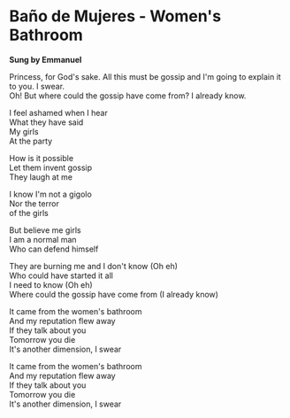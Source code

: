 # Baño de Mujeres - Women's Bathroom

**Sung by Emmanuel**

Princess, for God's sake. All this must be gossip and I'm going to explain it to you. I swear.  
Oh! But where could the gossip have come from? I already know.  

I feel ashamed when I hear  
What they have said  
My girls  
At the party  

How is it possible  
Let them invent gossip  
They laugh at me  

I know I'm not a gigolo  
Nor the terror  
of the girls  

But believe me girls  
I am a normal man  
Who can defend himself  

They are burning me and I don't know (Oh eh)  
Who could have started it all  
I need to know (Oh eh)  
Where could the gossip have come from (I already know)  

It came from the women's bathroom  
And my reputation flew away  
If they talk about you  
Tomorrow you die  
It's another dimension, I swear  

It came from the women's bathroom  
And my reputation flew away  
If they talk about you  
Tomorrow you die  
It's another dimension, I swear  

